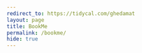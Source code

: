 ```yaml
---
redirect_to: https://tidycal.com/ghedamat
layout: page
title: BookMe
permalink: /bookme/
hide: true
---
```

